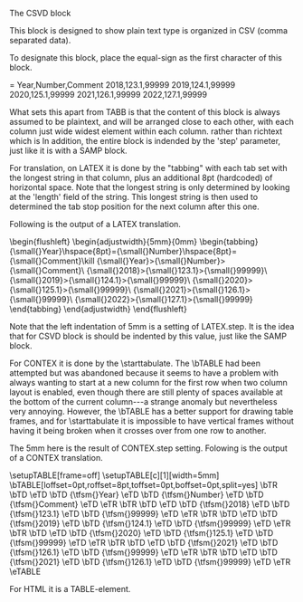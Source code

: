 The CSVD block

This block is designed to show plain text type is organized
in CSV (comma separated data).

To designate this block, place the equal-sign as the first
character of this block.

  = Year,Number,Comment
    2018,123.1,99999
    2019,124.1,99999
    2020,125.1,99999
    2021,126.1,99999
    2022,127.1,99999

What sets this apart from TABB is that the content of this block
is always assumed to be plaintext, and will be arranged close to
each other, with each column just wide widest element within each
column. rather than richtext which is In addition, the entire
block is indended by the 'step' parameter, just like it is
with a SAMP block.

For translation, on LATEX it is done by the "tabbing" with
each tab set with the longest string in that column, plus
an additional 8pt (hardcoded) of horizontal space. 
Note that the longest string is only determined by looking at the
'length' field of the string. This longest string is then
used to determined the tab stop position for the next column
after this one.

Following is the output of a LATEX translation.

  \begin{flushleft}
  \begin{adjustwidth}{5mm}{0mm}
  \begin{tabbing}
  {\small{}Year}\hspace{8pt}\={\small{}Number}\hspace{8pt}\={\small{}Comment}\kill
  {\small{}Year}\>{\small{}Number}\>{\small{}Comment}\\
  {\small{}2018}\>{\small{}123.1}\>{\small{}99999}\\
  {\small{}2019}\>{\small{}124.1}\>{\small{}99999}\\
  {\small{}2020}\>{\small{}125.1}\>{\small{}99999}\\
  {\small{}2021}\>{\small{}126.1}\>{\small{}99999}\\
  {\small{}2022}\>{\small{}127.1}\>{\small{}99999}
  \end{tabbing}
  \end{adjustwidth}
  \end{flushleft}

Note that the left indentation of 5mm is a setting of LATEX.step.
It is the idea that for CSVD block is should be indented by
this value, just like the SAMP block.

For CONTEX it is done by the \starttabulate.  The \bTABLE had
been attempted but was abandoned because it seems to have a
problem with always wanting to start at a new column for the
first row when two column layout is enabled, even though there
are still plenty of spaces available at the bottom of the current
column---a strange anomaly but nevertheless very annoying.
However, the \bTABLE has a better support for drawing table
frames, and for \starttabulate it is impossible to have vertical
frames without having it being broken when it crosses over
from one row to another.

The
5mm here is the result of CONTEX.step setting.  Folowing is the
output of a CONTEX translation.

  \setupTABLE[frame=off]
  \setupTABLE[c][1][width=5mm]
  \bTABLE[loffset=0pt,roffset=8pt,toffset=0pt,boffset=0pt,split=yes]
  \bTR \bTD \eTD \bTD {\tfsm{}Year} \eTD \bTD {\tfsm{}Number} \eTD \bTD {\tfsm{}Comment} \eTD \eTR
  \bTR \bTD \eTD \bTD {\tfsm{}2018} \eTD \bTD {\tfsm{}123.1} \eTD \bTD {\tfsm{}99999} \eTD \eTR
  \bTR \bTD \eTD \bTD {\tfsm{}2019} \eTD \bTD {\tfsm{}124.1} \eTD \bTD {\tfsm{}99999} \eTD \eTR
  \bTR \bTD \eTD \bTD {\tfsm{}2020} \eTD \bTD {\tfsm{}125.1} \eTD \bTD {\tfsm{}99999} \eTD \eTR
  \bTR \bTD \eTD \bTD {\tfsm{}2021} \eTD \bTD {\tfsm{}126.1} \eTD \bTD {\tfsm{}99999} \eTD \eTR
  \bTR \bTD \eTD \bTD {\tfsm{}2021} \eTD \bTD {\tfsm{}126.1} \eTD \bTD {\tfsm{}99999} \eTD \eTR
  \eTABLE

For HTML it is a TABLE-element.

